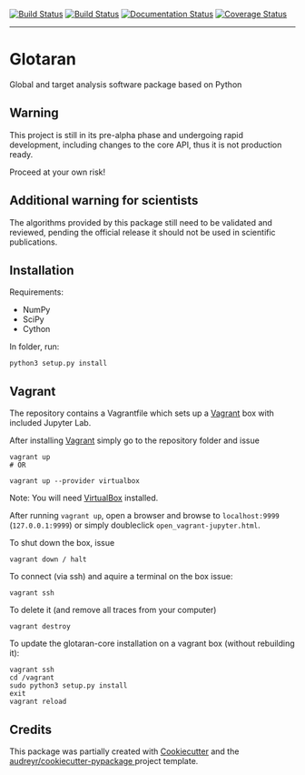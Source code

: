 [![Build Status](https://travis-ci.org/glotaran/glotaran.svg?branch=develop)](https://travis-ci.org/glotaran/glotaran)
[![Build Status](https://ci.appveyor.com/api/projects/status/github/glotaran/glotaran?branch=develop&svg=true)](https://ci.appveyor.com/project/jsnel/glotaran?branch=develop)
[![Documentation Status](https://readthedocs.org/projects/glotaran/badge/?version=latest)](https://glotaran.readthedocs.io/en/latest/?badge=latest)
[![Coverage Status](https://coveralls.io/repos/github/glotaran/glotaran/badge.svg?branch=develop)](https://coveralls.io/github/glotaran/glotaran?branch=develop)

---

# Glotaran
Global and target analysis software package based on Python

## Warning
This project is still in its pre-alpha phase and undergoing rapid development, including changes to the core API, thus it is not production ready.

Proceed at your own risk!

## Additional warning for scientists
The algorithms provided by this package still need to be validated and reviewed, pending the official release it should not be used in scientific publications.

## Installation

Requirements:

* NumPy
* SciPy
* Cython

In folder, run:

    python3 setup.py install

## Vagrant

The repository contains a Vagrantfile which sets up a [Vagrant](https://www.vagrantup.com/) box with included Jupyter Lab.

After installing [Vagrant](https://www.vagrantup.com/) simply go to the
repository folder and issue

    vagrant up
    # OR

    vagrant up --provider virtualbox

Note: You will need [VirtualBox](https://www.virtualbox.org/) installed.

After running `vagrant up`, open a browser and browse to `localhost:9999` (`127.0.0.1:9999`) or simply doubleclick `open_vagrant-jupyter.html`.

To shut down the box, issue

    vagrant down / halt

To connect (via ssh) and aquire a terminal on the box issue:

    vagrant ssh

To delete it (and remove all traces from your computer)

    vagrant destroy

To update the glotaran-core installation on a vagrant box (without rebuilding it):

    vagrant ssh
    cd /vagrant
    sudo python3 setup.py install
    exit
    vagrant reload


## Credits

This package was partially created with [Cookiecutter](https://github.com/audreyr/cookiecutter) and
the [audreyr/cookiecutter-pypackage ](https://github.com/audreyr/cookiecutter-pypackage) project template.
